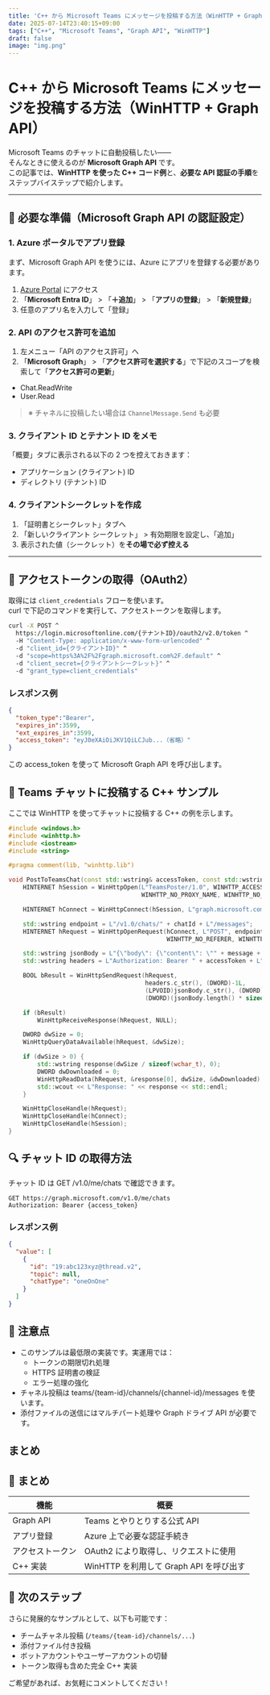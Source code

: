 ```yaml
---
title: 'C++ から Microsoft Teams にメッセージを投稿する方法（WinHTTP + Graph API）'
date: 2025-07-14T23:40:15+09:00
tags: ["C++", "Microsoft Teams", "Graph API", "WinHTTP"]
draft: false
image: "img.png"
---
```


# C++ から Microsoft Teams にメッセージを投稿する方法（WinHTTP + Graph API）

Microsoft Teams のチャットに自動投稿したい――  
そんなときに使えるのが **Microsoft Graph API** です。  
この記事では、**WinHTTP を使った C++ コード例**と、**必要な API 認証の手順**をステップバイステップで紹介します。

---

## 🔧 必要な準備（Microsoft Graph API の認証設定）

### 1. Azure ポータルでアプリ登録
まず、Microsoft Graph API を使うには、Azure にアプリを登録する必要があります。

1. [Azure Portal](https://portal.azure.com) にアクセス
2. 「**Microsoft Entra ID**」 > 「**＋追加**」 > 「**アプリの登録**」 > 「**新規登録**」
3. 任意のアプリ名を入力して「登録」

### 2. API のアクセス許可を追加

1. 左メニュー「API のアクセス許可」へ
2. 「**Microsoft Graph**」 > 「**アクセス許可を選択する**」で下記のスコープを検索して「**アクセス許可の更新**」

- Chat.ReadWrite
- User.Read

> ※ チャネルに投稿したい場合は `ChannelMessage.Send` も必要

### 3. クライアント ID とテナント ID をメモ

「概要」タブに表示される以下の 2 つを控えておきます：

- アプリケーション (クライアント) ID
- ディレクトリ (テナント) ID

### 4. クライアントシークレットを作成

1. 「証明書とシークレット」タブへ
2. 「新しいクライアント シークレット」 > 有効期限を設定し、「追加」
3. 表示された値（シークレット）を**その場で必ず控える**

---

## 🔐 アクセストークンの取得（OAuth2）

取得には `client_credentials` フローを使います。  
curl で下記のコマンドを実行して、アクセストークンを取得します。

```bash
curl -X POST ^
  https://login.microsoftonline.com/{テナントID}/oauth2/v2.0/token ^
  -H "Content-Type: application/x-www-form-urlencoded" ^
  -d "client_id={クライアントID}" ^
  -d "scope=https%3A%2F%2Fgraph.microsoft.com%2F.default" ^
  -d "client_secret={クライアントシークレット}" ^
  -d "grant_type=client_credentials"
```

### レスポンス例

```json
{
  "token_type":"Bearer",
  "expires_in":3599,
  "ext_expires_in":3599,
  "access_token": "eyJ0eXAiOiJKV1QiLCJub...（省略）"
}
```

この access_token を使って Microsoft Graph API を呼び出します。

## 💬 Teams チャットに投稿する C++ サンプル
ここでは WinHTTP を使ってチャットに投稿する C++ の例を示します。

```cpp
#include <windows.h>
#include <winhttp.h>
#include <iostream>
#include <string>

#pragma comment(lib, "winhttp.lib")

void PostToTeamsChat(const std::wstring& accessToken, const std::wstring& chatId, const std::wstring& message) {
    HINTERNET hSession = WinHttpOpen(L"TeamsPoster/1.0", WINHTTP_ACCESS_TYPE_DEFAULT_PROXY,
                                     WINHTTP_NO_PROXY_NAME, WINHTTP_NO_PROXY_BYPASS, 0);

    HINTERNET hConnect = WinHttpConnect(hSession, L"graph.microsoft.com", INTERNET_DEFAULT_HTTPS_PORT, 0);

    std::wstring endpoint = L"/v1.0/chats/" + chatId + L"/messages";
    HINTERNET hRequest = WinHttpOpenRequest(hConnect, L"POST", endpoint.c_str(), NULL,
                                            WINHTTP_NO_REFERER, WINHTTP_DEFAULT_ACCEPT_TYPES, WINHTTP_FLAG_SECURE);

    std::wstring jsonBody = L"{\"body\": {\"content\": \"" + message + L"\"}}";
    std::wstring headers = L"Authorization: Bearer " + accessToken + L"\r\nContent-Type: application/json\r\n";

    BOOL bResult = WinHttpSendRequest(hRequest,
                                      headers.c_str(), (DWORD)-1L,
                                      (LPVOID)jsonBody.c_str(), (DWORD)(jsonBody.length() * sizeof(wchar_t)),
                                      (DWORD)(jsonBody.length() * sizeof(wchar_t)), 0);

    if (bResult)
        WinHttpReceiveResponse(hRequest, NULL);

    DWORD dwSize = 0;
    WinHttpQueryDataAvailable(hRequest, &dwSize);

    if (dwSize > 0) {
        std::wstring response(dwSize / sizeof(wchar_t), 0);
        DWORD dwDownloaded = 0;
        WinHttpReadData(hRequest, &response[0], dwSize, &dwDownloaded);
        std::wcout << L"Response: " << response << std::endl;
    }

    WinHttpCloseHandle(hRequest);
    WinHttpCloseHandle(hConnect);
    WinHttpCloseHandle(hSession);
}
```

## 🔍 チャット ID の取得方法

チャット ID は GET /v1.0/me/chats で確認できます。

```
GET https://graph.microsoft.com/v1.0/me/chats
Authorization: Bearer {access_token}
```

### レスポンス例

```json
{
  "value": [
    {
      "id": "19:abc123xyz@thread.v2",
      "topic": null,
      "chatType": "oneOnOne"
    }
  ]
}
```

## 📌 注意点
- このサンプルは最低限の実装です。実運用では：
  - トークンの期限切れ処理
  - HTTPS 証明書の検証
  - エラー処理の強化
- チャネル投稿は teams/{team-id}/channels/{channel-id}/messages を使います。
- 添付ファイルの送信にはマルチパート処理や Graph ドライブ API が必要です。

## まとめ

## 📎 まとめ

| 機能        | 概要                            |
| --------- | ----------------------------- |
| Graph API | Teams とやりとりする公式 API           |
| アプリ登録     | Azure 上で必要な認証手続き              |
| アクセストークン  | OAuth2 により取得し、リクエストに使用        |
| C++ 実装    | WinHTTP を利用して Graph API を呼び出す |

## 🚀 次のステップ

さらに発展的なサンプルとして、以下も可能です：

* チームチャネル投稿 (`/teams/{team-id}/channels/...`)
* 添付ファイル付き投稿
* ボットアカウントやユーザーアカウントの切替
* トークン取得も含めた完全 C++ 実装

ご希望があれば、お気軽にコメントしてください！
